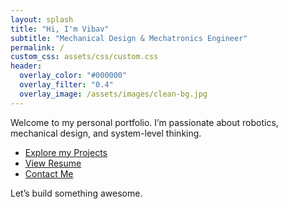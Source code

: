 ```yaml
---
layout: splash
title: "Hi, I'm Vibav"
subtitle: "Mechanical Design & Mechatronics Engineer"
permalink: /
custom_css: assets/css/custom.css
header:
  overlay_color: "#000000"
  overlay_filter: "0.4"
  overlay_image: /assets/images/clean-bg.jpg
---
```


Welcome to my personal portfolio. I’m passionate about robotics, mechanical design, and system-level thinking.

- [Explore my Projects](/projects/)
- [View Resume](/resume/)
- [Contact Me](/contact/)

Let’s build something awesome.
